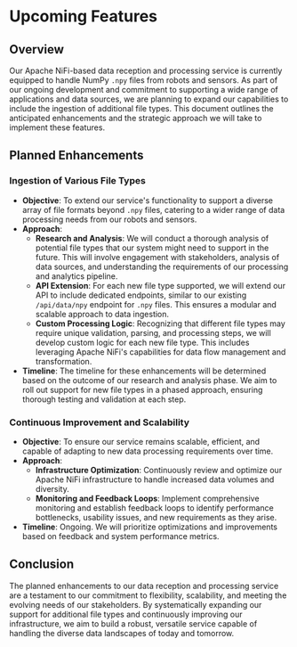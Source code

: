 # Upcoming Features

## Overview

Our Apache NiFi-based data reception and processing service is currently equipped to handle NumPy `.npy` files from robots and sensors. As part of our ongoing development and commitment to supporting a wide range of applications and data sources, we are planning to expand our capabilities to include the ingestion of additional file types. This document outlines the anticipated enhancements and the strategic approach we will take to implement these features.

## Planned Enhancements

### Ingestion of Various File Types

- **Objective**: To extend our service's functionality to support a diverse array of file formats beyond `.npy` files, catering to a wider range of data processing needs from our robots and sensors.
- **Approach**:
  - **Research and Analysis**: We will conduct a thorough analysis of potential file types that our system might need to support in the future. This will involve engagement with stakeholders, analysis of data sources, and understanding the requirements of our processing and analytics pipeline.
  - **API Extension**: For each new file type supported, we will extend our API to include dedicated endpoints, similar to our existing `/api/data/npy` endpoint for `.npy` files. This ensures a modular and scalable approach to data ingestion.
  - **Custom Processing Logic**: Recognizing that different file types may require unique validation, parsing, and processing steps, we will develop custom logic for each new file type. This includes leveraging Apache NiFi's capabilities for data flow management and transformation.
- **Timeline**: The timeline for these enhancements will be determined based on the outcome of our research and analysis phase. We aim to roll out support for new file types in a phased approach, ensuring thorough testing and validation at each step.

### Continuous Improvement and Scalability

- **Objective**: To ensure our service remains scalable, efficient, and capable of adapting to new data processing requirements over time.
- **Approach**:
  - **Infrastructure Optimization**: Continuously review and optimize our Apache NiFi infrastructure to handle increased data volumes and diversity.
  - **Monitoring and Feedback Loops**: Implement comprehensive monitoring and establish feedback loops to identify performance bottlenecks, usability issues, and new requirements as they arise.
- **Timeline**: Ongoing. We will prioritize optimizations and improvements based on feedback and system performance metrics.

## Conclusion

The planned enhancements to our data reception and processing service are a testament to our commitment to flexibility, scalability, and meeting the evolving needs of our stakeholders. By systematically expanding our support for additional file types and continuously improving our infrastructure, we aim to build a robust, versatile service capable of handling the diverse data landscapes of today and tomorrow.

